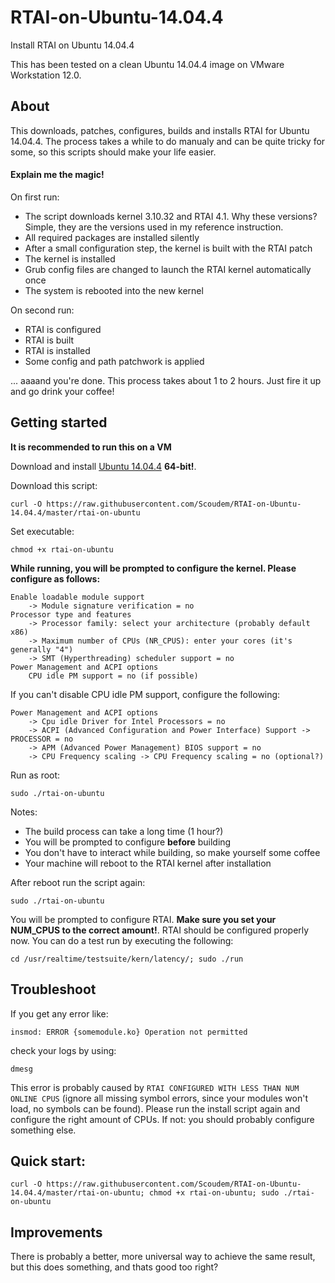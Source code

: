 # RTAI-on-Ubuntu-14.04.4
Install RTAI on Ubuntu 14.04.4

This has been tested on a clean Ubuntu 14.04.4 image on VMware Workstation 12.0.

## About
This downloads, patches, configures, builds and installs RTAI for Ubuntu 14.04.4.
The process takes a while to do manualy and can be quite tricky for some, so this scripts should make your life easier.

#### Explain me the magic!
On first run:
 * The script downloads kernel 3.10.32 and RTAI 4.1. Why these versions? Simple, they are the versions used in my reference instruction.
 * All required packages are installed silently
 * After a small configuration step, the kernel is built with the RTAI patch
 * The kernel is installed
 * Grub config files are changed to launch the RTAI kernel automatically once
 * The system is rebooted into the new kernel

On second run:
 * RTAI is configured
 * RTAI is built
 * RTAI is installed
 * Some config and path patchwork is applied

... aaaand you're done. This process takes about 1 to 2 hours. Just fire it up and go drink your coffee!

## Getting started

**It is recommended to run this on a VM**

Download and install [Ubuntu 14.04.4](http://releases.ubuntu.com/14.04/) **64-bit!**.

Download this script:
```
curl -O https://raw.githubusercontent.com/Scoudem/RTAI-on-Ubuntu-14.04.4/master/rtai-on-ubuntu
```

Set executable:
```
chmod +x rtai-on-ubuntu
```

**While running, you will be prompted to configure the kernel. Please configure as follows:**
```
Enable loadable module support
    -> Module signature verification = no
Processor type and features
    -> Processor family: select your architecture (probably default x86)
    -> Maximum number of CPUs (NR_CPUS): enter your cores (it's generally "4")
    -> SMT (Hyperthreading) scheduler support = no
Power Management and ACPI options
    CPU idle PM support = no (if possible)
```

If you can't disable CPU idle PM support, configure the following:
```
Power Management and ACPI options
    -> Cpu idle Driver for Intel Processors = no
    -> ACPI (Advanced Configuration and Power Interface) Support -> PROCESSOR = no
    -> APM (Advanced Power Management) BIOS support = no
    -> CPU Frequency scaling -> CPU Frequency scaling = no (optional?)
```

Run as root:
```
sudo ./rtai-on-ubuntu
```

Notes:
 * The build process can take a long time (1 hour?)
 * You will be prompted to configure **before** building
 * You don't have to interact while building, so make yourself some coffee
 * Your machine will reboot to the RTAI kernel after installation

After reboot run the script again:
```
sudo ./rtai-on-ubuntu
```

You will be prompted to configure RTAI. **Make sure you set your NUM_CPUS to the correct amount!**. RTAI should be configured properly now. You can do a test run by executing the following:
```
cd /usr/realtime/testsuite/kern/latency/; sudo ./run
```

## Troubleshoot
If you get any error like:
```
insmod: ERROR {somemodule.ko} Operation not permitted
```
check your logs by using:
```
dmesg
```

This error is probably caused by `RTAI CONFIGURED WITH LESS THAN NUM ONLINE CPUS` (ignore all missing symbol errors, since your modules won't load, no symbols can be found). Please run the install script again and configure the right amount of CPUs. If not: you should probably configure something else.

## Quick start:
```
curl -O https://raw.githubusercontent.com/Scoudem/RTAI-on-Ubuntu-14.04.4/master/rtai-on-ubuntu; chmod +x rtai-on-ubuntu; sudo ./rtai-on-ubuntu
```

## Improvements
There is probably a better, more universal way to achieve the same result, but this does something, and thats good too right?
